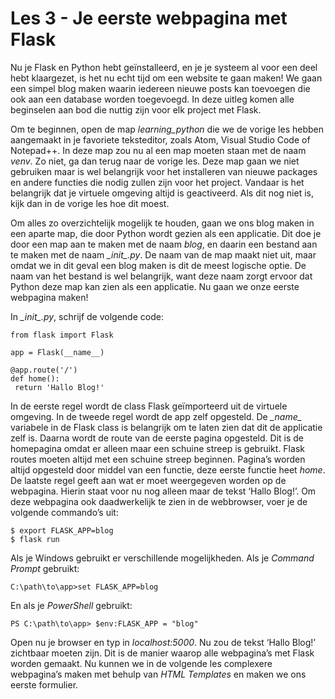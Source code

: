 # Les 3 - Je eerste webpagina met Flask

Nu je Flask en Python hebt geïnstalleerd, en je je systeem al voor een deel hebt klaargezet, is het nu echt tijd om een website te gaan maken! We gaan een simpel blog maken waarin iedereen nieuwe posts kan toevoegen die ook aan een database worden toegevoegd. In deze uitleg komen alle beginselen aan bod die nuttig zijn voor elk project met Flask.

Om te beginnen, open de map _learning_python_ die we de vorige les hebben aangemaakt in je favoriete teksteditor, zoals Atom, Visual Studio Code of Notepad++. In deze map zou nu al een map moeten staan met de naam _venv_. Zo niet, ga dan terug naar de vorige les. Deze map gaan we niet gebruiken maar is wel belangrijk voor het installeren van nieuwe packages en andere functies die nodig zullen zijn voor het project. Vandaar is het belangrijk dat je virtuele omgeving altijd is geactiveerd. Als dit nog niet is, kijk dan in de vorige les hoe dit moest. 

Om alles zo overzichtelijk mogelijk te houden, gaan we ons blog maken in een aparte map, die door Python wordt gezien als een applicatie. Dit doe je door een map aan te maken met de naam _blog_, en daarin een bestand aan te maken met de naam <i>\__init__.py</i>. De naam van de map maakt niet uit, maar omdat we in dit geval een blog maken is dit de meest logische optie. De naam van het bestand is wel belangrijk, want deze naam zorgt ervoor dat Python deze map kan zien als een applicatie. Nu gaan we onze eerste webpagina maken!

In <i>\__init__.py</i>, schrijf de volgende code:

<pre><code class="python">from flask import Flask

app = Flask(__name__)

@app.route('/')
def home():
 return 'Hallo Blog!'</code></pre>

In de eerste regel wordt de class Flask geïmporteerd uit de virtuele omgeving. In de tweede regel wordt de app zelf opgesteld. De <i>\__name__</i> variabele in de Flask class is belangrijk om te laten zien dat dit de applicatie zelf is. Daarna wordt de route van de eerste pagina opgesteld. Dit is de homepagina omdat er alleen maar een schuine streep is gebruikt. Flask routes moeten altijd met een schuine streep beginnen. Pagina’s worden altijd opgesteld door middel van een functie, deze eerste functie heet <i>home</i>. De laatste regel geeft aan wat er moet weergegeven worden op de webpagina. Hierin staat voor nu nog alleen maar de tekst ‘Hallo Blog!’. Om deze webpagina ook daadwerkelijk te zien in de webbrowser, voer je de volgende commando’s uit:

<pre><code class="bash">$ export FLASK_APP=blog
$ flask run</code></pre>

Als je Windows gebruikt er verschillende mogelijkheden. Als je _Command Prompt_ gebruikt:

<pre><code class="bash">C:\path\to\app>set FLASK_APP=blog</code></pre>

En als je <i>PowerShell</i> gebruikt:

<pre><code class="bash">PS C:\path\to\app> $env:FLASK_APP = "blog"</code></pre>

Open nu je browser en typ in _localhost:5000_. Nu zou de tekst ‘Hallo Blog!’ zichtbaar moeten zijn. Dit is de manier waarop alle webpagina’s met Flask worden gemaakt. Nu kunnen we in de volgende les complexere webpagina’s maken met behulp van _HTML Templates_ en maken we ons eerste formulier.